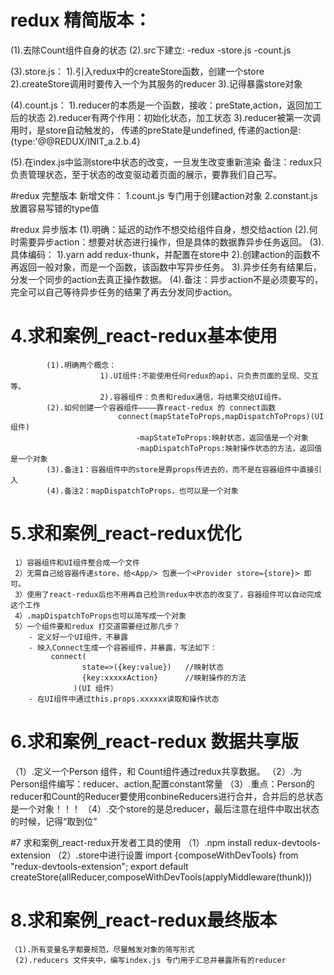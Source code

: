 
# redux 精简版本：
(1).去除Count组件自身的状态
(2).src下建立:
-redux
-store.js
-count.js

(3).store.js：
1).引入redux中的createStore函数，创建一个store
2).createStore调用时要传入一个为其服务的reducer
3).记得暴露store对象

(4).count.js：
1).reducer的本质是一个函数，接收：preState,action，返回加工后的状态
2).reducer有两个作用：初始化状态，加工状态
3).reducer被第一次调用时，是store自动触发的，
传递的preState是undefined,
传递的action是:{type:'@@REDUX/INIT_a.2.b.4}

(5).在index.js中监测store中状态的改变，一旦发生改变重新渲染<App/>
备注：redux只负责管理状态，至于状态的改变驱动着页面的展示，要靠我们自己写。



#redux 完整版本
新增文件：
1.count.js 专门用于创建action对象
2.constant.js 放置容易写错的type值

#redux 异步版本
	 (1).明确：延迟的动作不想交给组件自身，想交给action
	 (2).何时需要异步action：想要对状态进行操作，但是具体的数据靠异步任务返回。
	 (3).具体编码：
	 			1).yarn add redux-thunk，并配置在store中
	 			2).创建action的函数不再返回一般对象，而是一个函数，该函数中写异步任务。
	 			3).异步任务有结果后，分发一个同步的action去真正操作数据。
	 (4).备注：异步action不是必须要写的，完全可以自己等待异步任务的结果了再去分发同步action。


# 4.求和案例_react-redux基本使用
			(1).明确两个概念：
						1).UI组件:不能使用任何redux的api，只负责页面的呈现、交互等。
						2).容器组件：负责和redux通信，将结果交给UI组件。
			(2).如何创建一个容器组件————靠react-redux 的 connect函数
							connect(mapStateToProps,mapDispatchToProps)(UI组件)
								-mapStateToProps:映射状态，返回值是一个对象
								-mapDispatchToProps:映射操作状态的方法，返回值是一个对象
			(3).备注1：容器组件中的store是靠props传进去的，而不是在容器组件中直接引入
			(4).备注2：mapDispatchToProps，也可以是一个对象

# 5.求和案例_react-redux优化
     1）容器组件和UI组件整合成一个文件
     2）无需自己给容器传递store，给<App/> 包裹一个<Provider store={store}> 即可。
     3）使用了react-redux后也不用再自己检测redux中状态的改变了，容器组件可以自动完成这个工作
     4）.mapDispatchToProps也可以简写成一个对象
     5）一个组件要和redux 打交道需要经过那几步？
        - 定义好一个UI组件，不暴露
        - 映入Connect生成一个容器组件，并暴露，写法如下：
             connect(
                    state=>({key:value})   //映射状态
                    {key:xxxxxAction}      //映射操作的方法
                  )(UI 组件）
        - 在UI组件中通过this.props.xxxxxx读取和操作状态

# 6.求和案例_react-redux 数据共享版
（1）.定义一个Person 组件，和 Count组件通过redux共享数据。
（2）.为Person组件编写：reducer、action,配置constant常量
（3）.重点：Person的reducer和Count的Reducer要使用conbineReducers进行合并，合并后的总状态是一个对象！！！
（4）.交个store的是总reducer，最后注意在组件中取出状态的时候，记得“取到位”


#7 求和案例_react-redux开发者工具的使用
（1）.npm install redux-devtools-extension
（2）.store中进行设置
import {composeWithDevTools} from "redux-devtools-extension";
export default createStore(allReducer,composeWithDevTools(applyMiddleware(thunk)))



# 8.求和案例_react-redux最终版本
    （1).所有变量名字都要规范，尽量触发对象的简写形式
     (2).reducers 文件夹中，编写index.js 专门用于汇总并暴露所有的reducer

